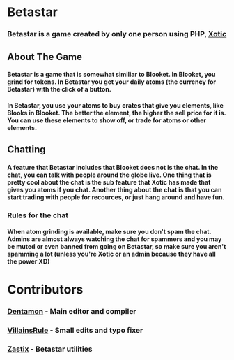 # Betastar
### Betastar is a game created by only one person using PHP, [Xotic](https://github.com/XOTlC)
## About The Game
#### Betastar is a game that is somewhat similiar to Blooket.  In Blooket, you grind for tokens.  In Betastar you get your daily atoms (the currency for Betastar) with the click of a button.
#### In Betastar, you use your atoms to buy crates that give you elements, like Blooks in Blooket.  The better the element, the higher the sell price for it is.  You can use these elements to show off, or trade for atoms or other elements.
## Chatting
#### A feature that Betastar includes that Blooket does not is the chat.  In the chat, you can talk with people around the globe live.  One thing that is pretty cool about the chat is the sub feature that Xotic has made that gives you atoms if you chat.  Another thing about the chat is that you can start trading with people for recources, or just hang around and have fun.
### Rules for the chat
#### When atom grinding is available, make sure you don't spam the chat.  Admins are almost always watching the chat for spammers and you may be muted or even banned from going on Betastar, so make sure you aren't spamming a lot (unless you're Xotic or an admin because they have all the power XD)
# Contributors
### [Dentamon](https://github.com/Dentamon) - Main editor and compiler
### [VillainsRule](https://github.com/VillainsRule4000) - Small edits and typo fixer
### [Zastix](https://github.com/notzastix) - Betastar utilities

